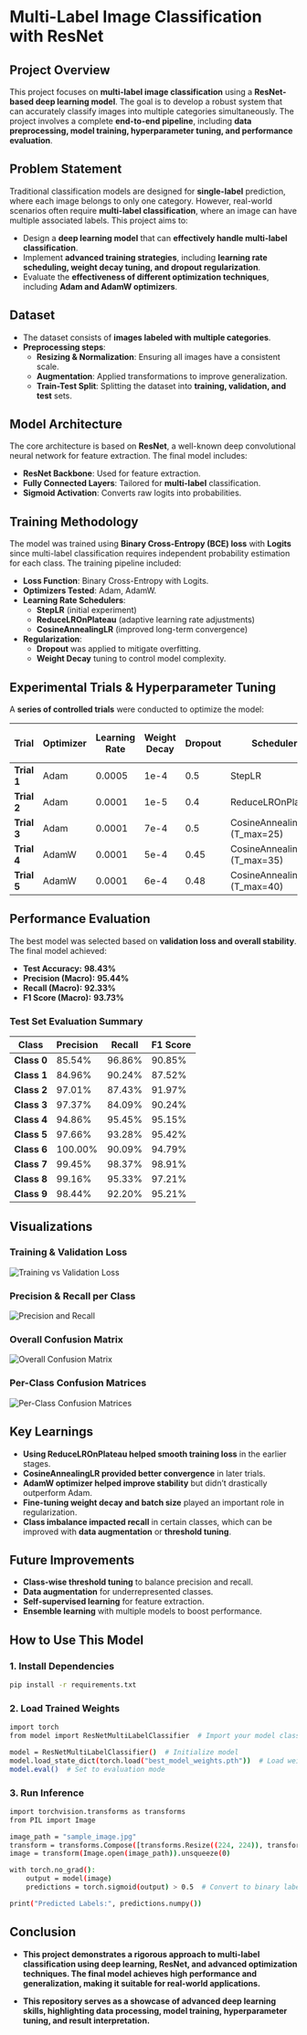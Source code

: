 # **Multi-Label Image Classification with ResNet**
## **Project Overview**
This project focuses on **multi-label image classification** using a **ResNet-based deep learning model**. The goal is to develop a robust system that can accurately classify images into multiple categories simultaneously. The project involves a complete **end-to-end pipeline**, including **data preprocessing, model training, hyperparameter tuning, and performance evaluation**.

## **Problem Statement**
Traditional classification models are designed for **single-label** prediction, where each image belongs to only one category. However, real-world scenarios often require **multi-label classification**, where an image can have multiple associated labels. This project aims to:
- Design a **deep learning model** that can **effectively handle multi-label classification**.
- Implement **advanced training strategies**, including **learning rate scheduling, weight decay tuning, and dropout regularization**.
- Evaluate the **effectiveness of different optimization techniques**, including **Adam and AdamW optimizers**.

## **Dataset**
- The dataset consists of **images labeled with multiple categories**.
- **Preprocessing steps**:
  - **Resizing & Normalization**: Ensuring all images have a consistent scale.
  - **Augmentation**: Applied transformations to improve generalization.
  - **Train-Test Split**: Splitting the dataset into **training, validation, and test** sets.

## **Model Architecture**
The core architecture is based on **ResNet**, a well-known deep convolutional neural network for feature extraction. The final model includes:
- **ResNet Backbone**: Used for feature extraction.
- **Fully Connected Layers**: Tailored for **multi-label** classification.
- **Sigmoid Activation**: Converts raw logits into probabilities.

## **Training Methodology**
The model was trained using **Binary Cross-Entropy (BCE) loss** with **Logits** since multi-label classification requires independent probability estimation for each class. The training pipeline included:
- **Loss Function**: Binary Cross-Entropy with Logits.
- **Optimizers Tested**: Adam, AdamW.
- **Learning Rate Schedulers**:
  - **StepLR** (initial experiment)
  - **ReduceLROnPlateau** (adaptive learning rate adjustments)
  - **CosineAnnealingLR** (improved long-term convergence)
- **Regularization**:
  - **Dropout** was applied to mitigate overfitting.
  - **Weight Decay** tuning to control model complexity.

## **Experimental Trials & Hyperparameter Tuning**
A **series of controlled trials** were conducted to optimize the model:

| Trial | Optimizer | Learning Rate | Weight Decay | Dropout | Scheduler | Batch Size | Best Validation Loss |
|--------|------------|------|--------------|---------|------------|------------|--------------|
| **Trial 1** | Adam | 0.0005 | 1e-4 | 0.5 | StepLR | Default | 0.0516 |
| **Trial 2** | Adam | 0.0001 | 1e-5 | 0.4 | ReduceLROnPlateau | Default | 0.0330 |
| **Trial 3** | Adam | 0.0001 | 7e-4 | 0.5 | CosineAnnealingLR (T_max=25) | Default | 0.0419 |
| **Trial 4** | AdamW | 0.0001 | 5e-4 | 0.45 | CosineAnnealingLR (T_max=35) | 64 | 0.0481 |
| **Trial 5** | AdamW | 0.0001 | 6e-4 | 0.48 | CosineAnnealingLR (T_max=40) | 80 | 0.0440 |

## **Performance Evaluation**
The best model was selected based on **validation loss and overall stability**. The final model achieved:
- **Test Accuracy:** **98.43%**
- **Precision (Macro):** **95.44%**
- **Recall (Macro):** **92.33%**
- **F1 Score (Macro):** **93.73%**

### **Test Set Evaluation Summary**
| Class | Precision | Recall | F1 Score |
|-------|------------|------------|------------|
| **Class 0** | 85.54% | 96.86% | 90.85% |
| **Class 1** | 84.96% | 90.24% | 87.52% |
| **Class 2** | 97.01% | 87.43% | 91.97% |
| **Class 3** | 97.37% | 84.09% | 90.24% |
| **Class 4** | 94.86% | 95.45% | 95.15% |
| **Class 5** | 97.66% | 93.28% | 95.42% |
| **Class 6** | 100.00% | 90.09% | 94.79% |
| **Class 7** | 99.45% | 98.37% | 98.91% |
| **Class 8** | 99.16% | 95.33% | 97.21% |
| **Class 9** | 98.44% | 92.20% | 95.21% |

## **Visualizations**
### **Training & Validation Loss**
![Training vs Validation Loss](./images/train_vs_val_loss.png)

### **Precision & Recall per Class**
![Precision and Recall](./images/precision_recall.png)

### **Overall Confusion Matrix**
![Overall Confusion Matrix](./images/overall_confusion_matrix.png)

### **Per-Class Confusion Matrices**
![Per-Class Confusion Matrices](./images/per_class_confusion_matrices.png)

## **Key Learnings**
- **Using ReduceLROnPlateau helped smooth training loss** in the earlier stages.
- **CosineAnnealingLR provided better convergence** in later trials.
- **AdamW optimizer helped improve stability** but didn’t drastically outperform Adam.
- **Fine-tuning weight decay and batch size** played an important role in regularization.
- **Class imbalance impacted recall** in certain classes, which can be improved with **data augmentation** or **threshold tuning**.

## **Future Improvements**
- **Class-wise threshold tuning** to balance precision and recall.
- **Data augmentation** for underrepresented classes.
- **Self-supervised learning** for feature extraction.
- **Ensemble learning** with multiple models to boost performance.

## **How to Use This Model**
### **1. Install Dependencies**
```bash
pip install -r requirements.txt
```

### **2. Load Trained Weights**
```bash
import torch
from model import ResNetMultiLabelClassifier  # Import your model class

model = ResNetMultiLabelClassifier()  # Initialize model
model.load_state_dict(torch.load("best_model_weights.pth"))  # Load weights
model.eval()  # Set to evaluation mode
```

### **3. Run Inference**
```bash
import torchvision.transforms as transforms
from PIL import Image

image_path = "sample_image.jpg"
transform = transforms.Compose([transforms.Resize((224, 224)), transforms.ToTensor()])
image = transform(Image.open(image_path)).unsqueeze(0)

with torch.no_grad():
    output = model(image)
    predictions = torch.sigmoid(output) > 0.5  # Convert to binary labels

print("Predicted Labels:", predictions.numpy())
```

## **Conclusion**

 - **This project demonstrates a rigorous approach to multi-label classification using deep learning, ResNet, and advanced optimization techniques. The final model achieves high performance and generalization, making it suitable for real-world applications.**

- **This repository serves as a showcase of advanced deep learning skills, highlighting data processing, model training, hyperparameter tuning, and result interpretation.**
